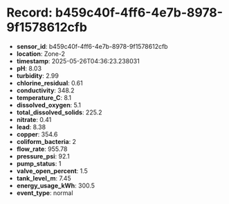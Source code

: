 # Record: b459c40f-4ff6-4e7b-8978-9f1578612cfb

- **sensor_id**: b459c40f-4ff6-4e7b-8978-9f1578612cfb
- **location**: Zone-2
- **timestamp**: 2025-05-26T04:36:23.238031
- **pH**: 8.03
- **turbidity**: 2.99
- **chlorine_residual**: 0.61
- **conductivity**: 348.2
- **temperature_C**: 8.1
- **dissolved_oxygen**: 5.1
- **total_dissolved_solids**: 225.2
- **nitrate**: 0.41
- **lead**: 8.38
- **copper**: 354.6
- **coliform_bacteria**: 2
- **flow_rate**: 955.78
- **pressure_psi**: 92.1
- **pump_status**: 1
- **valve_open_percent**: 1.5
- **tank_level_m**: 7.45
- **energy_usage_kWh**: 300.5
- **event_type**: normal